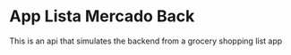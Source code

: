 # App Lista Mercado Back
This is an api that simulates the backend from a grocery shopping list app
